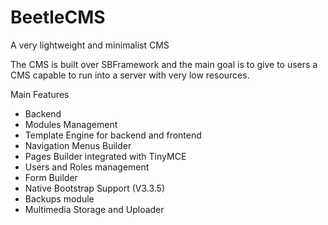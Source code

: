 # BeetleCMS
A very lightweight and minimalist CMS

The CMS is built over SBFramework and the main goal is to give to users a CMS capable to run into a server with very low resources.

Main Features
<ul>
  <li>Backend</li>
  <li>Modules Management</li>
  <li>Template Engine for backend and frontend</li>
  <li>Navigation Menus Builder</li>
  <li>Pages Builder integrated with TinyMCE</li>
  <li>Users and Roles management</li>
  <li>Form Builder</li>
  <li>Native Bootstrap Support (V3.3.5)</li>
  <li>Backups module</li>
  <li>Multimedia Storage and Uploader</li>
</ul>
